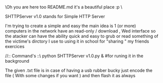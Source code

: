 \\Oh you are here too README.md it's a beautiful place :p \\

SHTTPServer v1.0 stands for Simple HTTP Server 


I'm trying to create a simple and easy the main idea is 1 (or more)
computers in the network have an read-only / download , Wed interface
so the atacker can have the ability quick and easy to grub or read something 
of the victime's dirctory 
I use to using it in school for "sharing " my friends exercices 


//:: Command's ::\\
python SHTTPServer v1.0.py &
#for runing it in the background



The given .txt file is in case of having a usb rubber bucky 
just encode the file ( With some changes if you want ) and then 
flash it as always 
